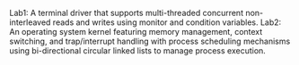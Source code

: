 Lab1: A terminal driver that supports multi-threaded concurrent non-interleaved reads and writes using monitor and condition variables.
Lab2: An operating system kernel featuring memory management, context switching, and trap/interrupt handling with process scheduling mechanisms using bi-directional circular linked lists to manage process execution.
